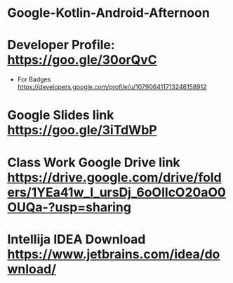 # Google-Kotlin-Android-Afternoon
# Developer Profile: https://goo.gle/30orQvC
* For Badges https://developers.google.com/profile/u/107906411713248158912
# Google Slides link https://goo.gle/3iTdWbP
# Class Work Google Drive link https://drive.google.com/drive/folders/1YEa41w_l_ursDj_6oOIlcO20aO0OUQa-?usp=sharing
# Intellija IDEA Download  https://www.jetbrains.com/idea/download/

